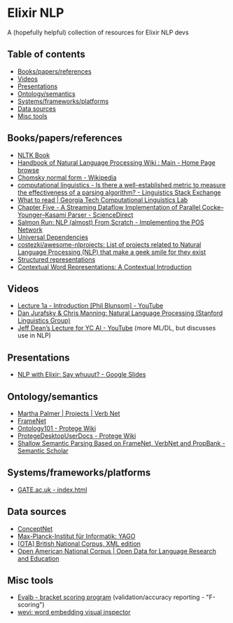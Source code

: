 # Elixir NLP
A (hopefully helpful) collection of resources for Elixir NLP devs

## Table of contents
- [Books/papers/references](#bookspapersreferences)
- [Videos](#videos)
- [Presentations](#presentations)
- [Ontology/semantics](#ontologysemantics)
- [Systems/frameworks/platforms](#systemsframeworksplatforms)
- [Data sources](#data-sources)
- [Misc tools](#misc-tools)

## Books/papers/references
- [NLTK Book](http://www.nltk.org/book_1ed/)
- [Handbook of Natural Language Processing Wiki : Main - Home Page browse](http://handbookofnlp.cse.unsw.edu.au/)
- [Chomsky normal form - Wikipedia](https://en.wikipedia.org/wiki/Chomsky_normal_form)
- [computational linguistics - Is there a well-established metric to measure the effectiveness of a parsing algorithm? - Linguistics Stack Exchange](https://linguistics.stackexchange.com/questions/1873/is-there-a-well-established-metric-to-measure-the-effectiveness-of-a-parsing-alg?rq=1)
- [What to read | Georgia Tech Computational Linguistics Lab](https://gtnlp.wordpress.com/readinglist/)
- [Chapter Five - A Streaming Dataflow Implementation of Parallel Cocke–Younger–Kasami Parser - ScienceDirect](http://www.sciencedirect.com/science/article/pii/S0065245816300602)
- [Salmon Run: NLP (almost) From Scratch - Implementing the POS Network](http://sujitpal.blogspot.de/2016/07/nlp-almost-from-scratch-implementing.html)
- [Universal Dependencies](http://universaldependencies.org/#fa)
- [costezki/awesome-nlprojects: List of projects related to Natural Language Processing (NLP) that make a geek smile for they exist](https://github.com/costezki/awesome-nlprojects)
- [Structured representations](http://www.ling.ohio-state.edu/~demarneffe.1/LING5050/material/structured.html)
- [Contextual Word Representations: A Contextual Introduction](https://arxiv.org/abs/1902.06006)

## Videos
- [Lecture 1a - Introduction [Phil Blunsom] - YouTube](https://youtu.be/RP3tZFcC2e8)
- [Dan Jurafsky & Chris Manning: Natural Language Processing (Stanford Linguistics Group)](https://www.youtube.com/playlist?list=PL6397E4B26D00A269)
- [Jeff Dean’s Lecture for YC AI - YouTube](https://youtu.be/HcStlHGpjN8) (more ML/DL, but discusses use in NLP)

## Presentations
- [NLP with Elixir: Say whuuut? - Google Slides](https://docs.google.com/presentation/d/1ZPixHSW8w2pf0cr7BkFwUTUxwcAKM0lDDejtdQ1IwRw/mobilepresent#slide=id.p)

## Ontology/semantics
- [Martha Palmer | Projects | Verb Net](http://verbs.colorado.edu/%7Empalmer/projects/verbnet.html)
- [FrameNet](http://www.nltk.org/howto/framenet.html)
- [Ontology101 - Protege Wiki](https://protegewiki.stanford.edu/wiki/Ontology101)
- [ProtegeDesktopUserDocs - Protege Wiki](https://protegewiki.stanford.edu/wiki/Protege4UserDocs)
- [Shallow Semantic Parsing Based on FrameNet, VerbNet and PropBank - Semantic Scholar](https://www.semanticscholar.org/paper/Shallow-Semantic-Parsing-Based-on-FrameNet-VerbNet-Giuglea-Moschitti/02e4745b29502268550ba215eb690bbd641f4c00)

## Systems/frameworks/platforms
- [GATE.ac.uk - index.html](https://gate.ac.uk/)

## Data sources
- [ConceptNet](http://conceptnet.io/)
- [Max-Planck-Institut für Informatik: YAGO](https://www.mpi-inf.mpg.de/departments/databases-and-information-systems/research/yago-naga/yago/)
- [[OTA] British National Corpus, XML edition](http://ota.ox.ac.uk/desc/2554)
- [Open American National Corpus | Open Data for Language Research and Education](http://www.anc.org/)

## Misc tools
- [Evalb - bracket scoring program](http://nlp.cs.nyu.edu/evalb/) (validation/accuracy reporting - "F-scoring")
- [wevi: word embedding visual inspector](https://ronxin.github.io/wevi/)
